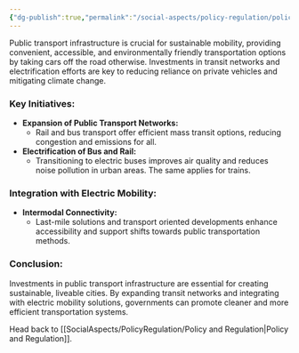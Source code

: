 ```yaml
---
{"dg-publish":true,"permalink":"/social-aspects/policy-regulation/policy-regulation-branches/public-transport-infrastructure/"}
---
```


Public transport infrastructure is crucial for sustainable mobility, providing convenient, accessible, and environmentally friendly transportation options by taking cars off the road otherwise. Investments in transit networks and electrification efforts are key to reducing reliance on private vehicles and mitigating climate change.

### Key Initiatives:

- **Expansion of Public Transport Networks:**
    - Rail and bus transport offer efficient mass transit options, reducing congestion and emissions for all. 
- **Electrification of Bus and Rail:**
    - Transitioning to electric buses improves air quality and reduces noise pollution in urban areas. The same applies for trains. 

### Integration with Electric Mobility:

- **Intermodal Connectivity:**
    - Last-mile solutions and transport oriented developments enhance accessibility and support shifts towards public transportation methods.

### Conclusion:

Investments in public transport infrastructure are essential for creating sustainable, liveable cities. By expanding transit networks and integrating with electric mobility solutions, governments can promote cleaner and more efficient transportation systems.

Head back to [[SocialAspects/PolicyRegulation/Policy and Regulation\|Policy and Regulation]]. 
